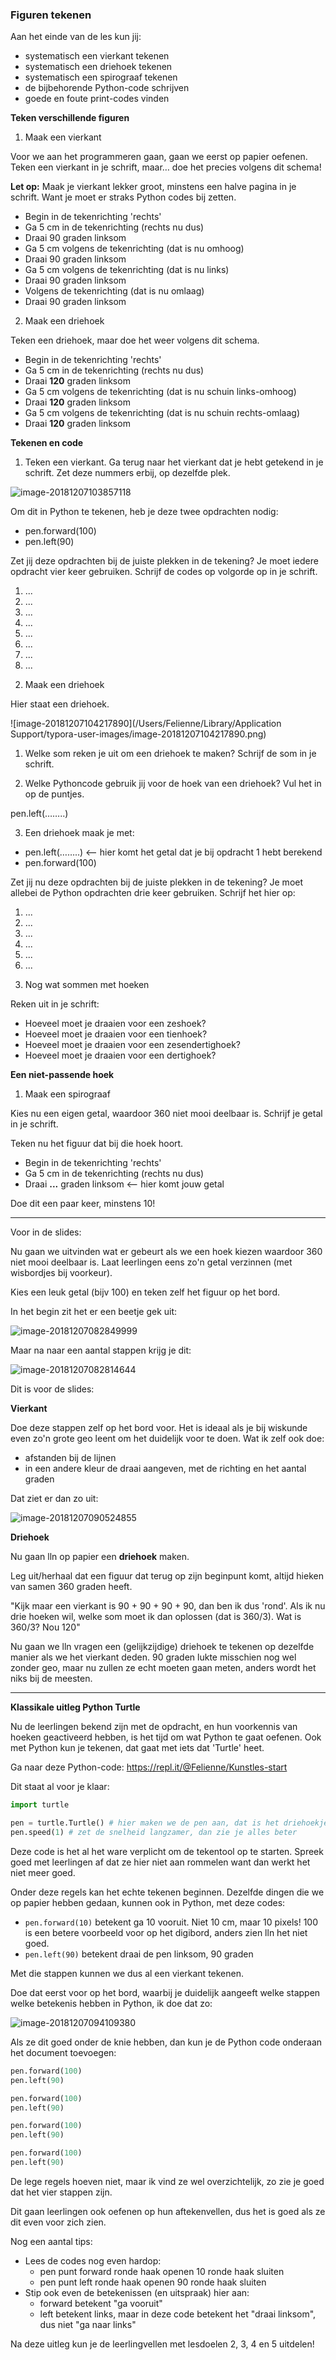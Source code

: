 ### Figuren tekenen

Aan het einde van de les kun jij:

- systematisch een vierkant tekenen
- systematisch een driehoek tekenen
- systematisch een spirograaf tekenen
- de bijbehorende Python-code schrijven
- goede en foute print-codes vinden



**Teken verschillende figuren**

1) Maak een vierkant

Voor we aan het programmeren gaan, gaan we eerst op papier oefenen. Teken een vierkant in je schrift, maar… doe het precies volgens dit schema! 

**Let op:** Maak je vierkant lekker groot, minstens een halve pagina in je schrift. Want je moet er straks Python codes bij zetten.

- Begin in de tekenrichting 'rechts'
- Ga 5 cm in de tekenrichting (rechts nu dus)
- Draai 90 graden linksom
- Ga 5 cm volgens de tekenrichting (dat is nu omhoog)
- Draai 90 graden linksom
- Ga 5 cm volgens de tekenrichting (dat is nu links)
- Draai 90 graden linksom
- Volgens de tekenrichting (dat is nu omlaag)
- Draai 90 graden linksom

2) Maak een driehoek

Teken een driehoek, maar doe het weer volgens dit schema.

- Begin in de tekenrichting 'rechts'
- Ga 5 cm in de tekenrichting (rechts nu dus)
- Draai **120** graden linksom 
- Ga 5 cm volgens de tekenrichting (dat is nu schuin links-omhoog)
- Draai **120** graden linksom
- Ga 5 cm volgens de tekenrichting (dat is nu schuin rechts-omlaag)
- Draai **120** graden linksom





**Tekenen en code**

1) Teken een vierkant. Ga terug naar het vierkant dat je hebt getekend in je schrift. 
Zet deze nummers erbij, op dezelfde plek.

![image-20181207103857118](/Users/Felienne/Library/Application%20Support/typora-user-images/image-20181207103857118.png)

Om dit in Python te tekenen, heb je deze twee opdrachten nodig:

- pen.forward(100)
- pen.left(90)

Zet jij deze opdrachten bij de juiste plekken in de tekening? Je moet iedere opdracht vier keer gebruiken. Schrijf de codes op volgorde op in je schrift.

1. ...
2. ...
3. ...
4. ...
5. ...
6. ...
7. ...
8. ...



2) Maak een driehoek

Hier staat een driehoek.

![image-20181207104217890](/Users/Felienne/Library/Application Support/typora-user-images/image-20181207104217890.png)

1. Welke som reken je uit om een driehoek te maken? Schrijf de som in je schrift.

2. Welke Pythoncode gebruik jij voor de hoek van een driehoek? Vul het in op de puntjes.

pen.left(……..)

3. Een driehoek maak je met:

- pen.left(……..) <-- hier komt het getal dat je bij opdracht 1 hebt berekend
- pen.forward(100)

Zet jij nu deze opdrachten bij de juiste plekken in de tekening? Je moet allebei de Python opdrachten drie keer gebruiken. Schrijf het hier op:

1. ...
2. ...
3. ...
4. ...
5. ...
6. ...



3) Nog wat sommen met hoeken

Reken uit in je schrift: 

* Hoeveel moet je draaien voor een zeshoek?
* Hoeveel moet je draaien voor een tienhoek?
* Hoeveel moet je draaien voor een zesendertighoek?
* Hoeveel moet je draaien voor een dertighoek?


**Een niet-passende hoek**

1) Maak een spirograaf

Kies nu een eigen getal, waardoor 360 niet mooi deelbaar is. Schrijf je getal in je schrift.

Teken nu het figuur dat bij die hoek hoort.

- Begin in de tekenrichting 'rechts'
- Ga 5 cm in de tekenrichting (rechts nu dus)
- Draai **...** graden linksom <— hier komt jouw getal

Doe dit een paar keer, minstens 10!





-----



Voor in de slides:

Nu gaan we uitvinden wat er gebeurt als we een hoek kiezen waardoor 360 niet mooi deelbaar is. Laat leerlingen eens zo'n getal verzinnen (met wisbordjes bij voorkeur). 



Kies een leuk getal (bijv 100) en teken zelf het figuur op het bord.

In het begin zit het er een beetje gek uit:

![image-20181207082849999](/Users/Felienne/Library/Application%20Support/typora-user-images/image-20181207082849999.png)

Maar na naar een aantal stappen krijg je dit:

![image-20181207082814644](/Users/Felienne/Library/Application%20Support/typora-user-images/image-20181207082814644.png)



Dit is voor de slides:

**Vierkant**



Doe deze stappen zelf op het bord voor. Het is ideaal als je bij wiskunde even zo'n grote geo leent om het duidelijk voor te doen. Wat ik zelf ook doe:

- afstanden bij de lijnen
- in een andere kleur de draai aangeven, met de richting en het aantal graden

Dat ziet er dan zo uit:

![image-20181207090524855](/Users/Felienne/Library/Application%20Support/typora-user-images/image-20181207090524855.png)

**Driehoek**

Nu gaan lln op papier een **driehoek** maken. 

Leg uit/herhaal dat een figuur dat terug op zijn beginpunt komt, altijd hieken van samen 360 graden heeft. 





"Kijk maar een vierkant is 90 + 90 + 90 + 90, dan ben ik dus 'rond'. Als ik nu drie hoeken wil, welke som moet ik dan oplossen (dat is 360/3). Wat is 360/3? Nou 120"

Nu gaan we lln vragen een (gelijkzijdige) driehoek te tekenen op dezelfde manier als we het vierkant deden. 90 graden lukte misschien nog wel zonder geo, maar nu zullen ze echt moeten gaan meten, anders wordt het niks bij de meesten.



-----





**Klassikale uitleg Python Turtle**

Nu de leerlingen bekend zijn met de opdracht, en hun voorkennis van hoeken geactiveerd hebben, is het tijd om wat Python te gaat oefenen. Ook met Python kun je tekenen, dat gaat met iets dat 'Turtle' heet.

Ga naar deze Python-code: https://repl.it/@Felienne/Kunstles-start



Dit staat al voor je klaar:

```python
import turtle

pen = turtle.Turtle() # hier maken we de pen aan, dat is het driehoekje dat tekent
pen.speed(1) # zet de snelheid langzamer, dan zie je alles beter
```

Deze code is het al het ware verplicht om de tekentool op te starten. Spreek goed met leerlingen af dat ze hier niet aan rommelen want dan werkt het niet meer goed.

Onder deze regels kan het echte tekenen beginnen. Dezelfde dingen die we op papier hebben gedaan, kunnen ook in Python, met deze codes:

- ```pen.forward(10)``` betekent ga 10 vooruit. Niet 10 cm, maar 10 pixels! 100 is een betere voorbeeld voor op het digibord, anders zien lln het niet goed.
- ```pen.left(90)``` betekent draai de pen linksom, 90 graden

Met die stappen kunnen we dus al een vierkant tekenen. 

Doe dat eerst voor op het bord, waarbij je duidelijk aangeeft welke stappen welke betekenis hebben in Python, ik doe dat zo:

![image-20181207094109380](/Users/Felienne%201/Library/Application%20Support/typora-user-images/image-20181207094109380.png)



Als ze dit goed onder de knie hebben, dan kun je de Python code onderaan het document toevoegen:

```python
pen.forward(100)
pen.left(90)

pen.forward(100)
pen.left(90)

pen.forward(100)
pen.left(90)

pen.forward(100)
pen.left(90)
```



De lege regels hoeven niet, maar ik vind ze wel overzichtelijk, zo zie je goed dat het vier stappen zijn.



Dit gaan leerlingen ook oefenen op hun aftekenvellen, dus het is goed als ze dit even voor zich zien.

Nog een aantal tips:

- Lees de codes nog even hardop:
  - pen punt forward ronde haak openen 10 ronde haak sluiten
  - pen punt left ronde haak openen 90 ronde haak sluiten
- Stip ook even de betekenissen (en uitspraak) hier aan:
  - forward betekent "ga vooruit"
  - left betekent links, maar in deze code betekent het "draai linksom", dus niet "ga naar links"

Na deze uitleg kun je de leerlingvellen met lesdoelen 2, 3, 4 en 5 uitdelen!